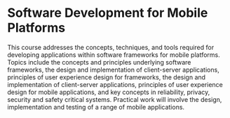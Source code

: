 # Software Development for Mobile Platforms

This course addresses the concepts, techniques, and tools required for developing applications within software frameworks for mobile platforms. Topics include the concepts and principles underlying software frameworks, the design and implementation of client-server applications, principles of user experience design for frameworks, the design and implementation of client-server applications, principles of user experience design for mobile applications, and key concepts in reliability, privacy, security and safety critical systems. Practical work will involve the design, implementation and testing of a range of mobile applications.
